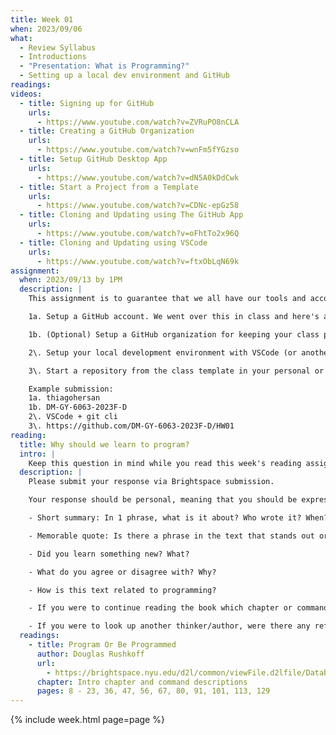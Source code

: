 ```yaml
---
title: Week 01
when: 2023/09/06
what:
  - Review Syllabus
  - Introductions
  - "Presentation: What is Programming?"
  - Setting up a local dev environment and GitHub
readings:
videos:
  - title: Signing up for GitHub
    urls:
      - https://www.youtube.com/watch?v=ZVRuPO8nCLA
  - title: Creating a GitHub Organization
    urls:
      - https://www.youtube.com/watch?v=wnFm5fYGzso
  - title: Setup GitHub Desktop App
    urls:
      - https://www.youtube.com/watch?v=dN5A0kDdCwk
  - title: Start a Project from a Template
    urls:
      - https://www.youtube.com/watch?v=CDNc-epGz58
  - title: Cloning and Updating using The GitHub App
    urls:
      - https://www.youtube.com/watch?v=oFhtTo2x96Q
  - title: Cloning and Updating using VSCode
    urls:
      - https://www.youtube.com/watch?v=ftxObLqN69k
assignment:
  when: 2023/09/13 by 1PM
  description: |
    This assignment is to guarantee that we all have our tools and accounts setup for the rest of the course. There are 3 mandatory tasks that should be complete and 1 optional task:

    1a. Setup a GitHub account. We went over this in class and here's a video refresher. Once you have an account, submit your username or profile link via Brightspace. (1 point)

    1b. (Optional) Setup a GitHub organization for keeping your class project files. This is optional, but will help. Here's a video showing how to do it. Submit your organization name or profile link via Brightspace. (1 point)

    2\. Setup your local development environment with VSCode (or another IDE) and the GitHub Desktop App. Here's a video showing how to setup the GitHub Desktop App. Let me know which IDE you're using and if you are using the GitHub Desktop App (or another git client) via your submission on Brightspace. (1 point)

    3\. Start a repository from the class template in your personal or organization GitHub account. It should be named HW01. Here's a video showing how to do this. Submit the link to this repo via Brightspace. (2 points)

    Example submission:  
    1a. thiagohersan  
    1b. DM-GY-6063-2023F-D  
    2\. VSCode + git cli  
    3\. https://github.com/DM-GY-6063-2023F-D/HW01
reading: 
  title: Why should we learn to program?
  intro: |
    Keep this question in mind while you read this week's reading assignment and write a 200-word response to the text:
  description: |
    Please submit your response via Brightspace submission.

    Your response should be personal, meaning that you should be expressing your views and opinions about the text and not just summarizing it. You can use the following rubric to guide your response:

    - Short summary: In 1 phrase, what is it about? Who wrote it? When?

    - Memorable quote: Is there a phrase in the text that stands out or captures the main idea of the text?

    - Did you learn something new? What?

    - What do you agree or disagree with? Why?

    - How is this text related to programming?

    - If you were to continue reading the book which chapter or command do you think would resonate the strongest with you?

    - If you were to look up another thinker/author, were there any references in the text that intrigued you?
  readings:
    - title: Program Or Be Programmed
      author: Douglas Rushkoff
      url:
        - https://brightspace.nyu.edu/d2l/common/viewFile.d2lfile/Database/MTkxOTY0NjM/rushkoff_program-or-be-programmed.pdf?ou=312200
      chapter: Intro chapter and command descriptions
      pages: 8 - 23, 36, 47, 56, 67, 80, 91, 101, 113, 129
---
```

{% include week.html page=page %}
